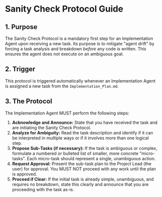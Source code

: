 # Sanity Check Protocol Guide

## 1. Purpose

The Sanity Check Protocol is a mandatory first step for an Implementation Agent upon receiving a new task. Its purpose is to mitigate "agent drift" by forcing a task analysis and breakdown *before* any code is written. This ensures the agent does not execute on an ambiguous goal.

## 2. Trigger

This protocol is triggered automatically whenever an Implementation Agent is assigned a new task from the `Implementation_Plan.md`.

## 3. The Protocol

The Implementation Agent MUST perform the following steps:

1.  **Acknowledge and Announce:** State that you have received the task and are initiating the Sanity Check Protocol.
2.  **Analyze for Ambiguity:** Read the task description and identify if it can be interpreted in multiple ways or if it involves more than one logical step.
3.  **Propose Sub-Tasks (if necessary):** If the task is ambiguous or complex, formulate a numbered or bulleted list of smaller, more concrete "micro-tasks". Each micro-task should represent a single, unambiguous action.
4.  **Request Approval:** Present the sub-task plan to the Project Lead (the user) for approval. You MUST NOT proceed with any work until the plan is approved.
5.  **Proceed if Clear:** If the initial task is already simple, unambiguous, and requires no breakdown, state this clearly and announce that you are proceeding with the task as-is. 